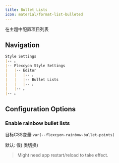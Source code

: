```yaml
---
title: Bullet Lists
icon: material/format-list-bulleted
---
```


在主题中配置项目列表

## Navigation
```md
Style Settings
|-- 。
|-- Flexcyon Style Settings
|   |-- Editor
|   |   |-- 。
|   |   |-- Bullet Lists
|   |   |-- 。
|   |-- 。
|-- 。
```

## Configuration Options

### Enable rainbow bullet lists
目标CSS变量:`var(--flexcyon-rainbow-bullet-points)`

默认: 假( 类切换)
> Might need app restart/reload to take effect.